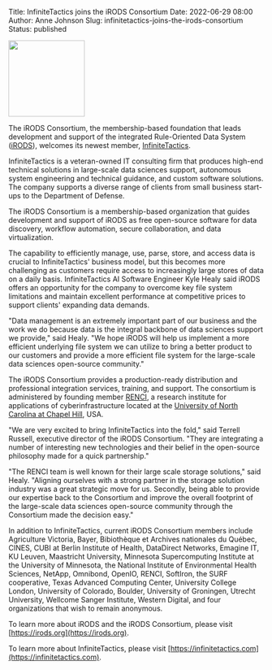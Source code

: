 Title: InfiniteTactics joins the iRODS Consortium
Date: 2022-06-29 08:00
Author: Anne Johnson
Slug: infinitetactics-joins-the-irods-consortium
Status: published

<img src="{filename}/images/infinitetactics_logo-circle.png" width="150px" />

<br />

The iRODS Consortium, the membership-based foundation that leads development and support of the integrated Rule-Oriented Data System ([iRODS](https://irods.org)), welcomes its newest member, [InfiniteTactics](https://infinitetactics.com/www/).

InfiniteTactics is a veteran-owned IT consulting firm that produces high-end technical solutions in large-scale data sciences support, autonomous system engineering and technical guidance, and custom software solutions. The company supports a diverse range of clients from small business start-ups to the Department of Defense.

The iRODS Consortium is a membership-based organization that guides development and support of iRODS as free open-source software for data discovery, workflow automation, secure collaboration, and data virtualization.

The capability to efficiently manage, use, parse, store, and access data is crucial to InfiniteTactics' business model, but this becomes more challenging as customers require access to increasingly large stores of data on a daily basis. InfiniteTactics AI Software Engineer Kyle Healy said iRODS offers an opportunity for the company to overcome key file system limitations and maintain excellent performance at competitive prices to support clients' expanding data demands.

"Data management is an extremely important part of our business and the work we do because data is the integral backbone of data sciences support we provide," said Healy. "We hope iRODS will help us implement a more efficient underlying file system we can utilize to bring a better product to our customers and provide a more efficient file system for the large-scale data sciences open-source community."

The iRODS Consortium provides a production-ready distribution and professional integration services, training, and support. The consortium is administered by founding member [RENCI](https://renci.org), a research institute for applications of cyberinfrastructure located at the [University of North Carolina at Chapel Hill](https://www.unc.edu), USA.

"We are very excited to bring InfiniteTactics into the fold," said Terrell Russell, executive director of the iRODS Consortium. "They are integrating a number of interesting new technologies and their belief in the open-source philosophy made for a quick partnership."

"The RENCI team is well known for their large scale storage solutions," said Healy. "Aligning ourselves with a strong partner in the storage solution industry was a great strategic move for us. Secondly, being able to provide our expertise back to the Consortium and improve the overall footprint of the large-scale data sciences open-source community through the Consortium made the decision easy."

In addition to InfiniteTactics, current iRODS Consortium members include Agriculture Victoria, Bayer, Bibiothèque et Archives nationales du Québec, CINES, CUBI at Berlin Institute of Health, DataDirect Networks, Emagine IT, KU Leuven, Maastricht University, Minnesota Supercomputing Institute at the University of Minnesota, the National Institute of Environmental Health Sciences, NetApp, Omnibond, OpenIO, RENCI, SoftIron, the SURF cooperative, Texas Advanced Computing Center, University College London, University of Colorado, Boulder, University of Groningen, Utrecht University, Wellcome Sanger Institute, Western Digital, and four organizations that wish to remain anonymous.

To learn more about iRODS and the iRODS Consortium, please visit [https://irods.org](https://irods.org).

To learn more about InfiniteTactics, please visit [https://infinitetactics.com](https://infinitetactics.com).
